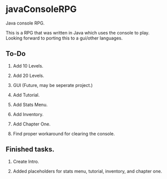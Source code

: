 # javaConsoleRPG
Java console RPG.


This is a RPG that was written in Java which uses the console to play. Looking forward to porting this to a gui/other languages.


## To-Do

1. Add 10 Levels.

2. Add 20 Levels.

3. GUI (Future, may be seperate project.)

4. Add Tutorial.

5. Add Stats Menu.

6. Add Inventory. 

7. Add Chapter One.

8. Find proper workaround for clearing the console.



## Finished tasks.

1. Create Intro.

2. Added placeholders for stats menu, tutorial, inventory, and chapter one.
